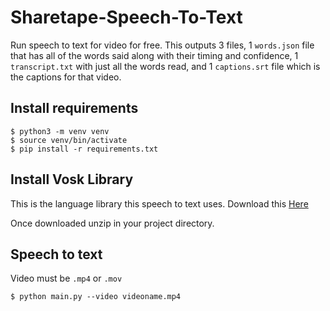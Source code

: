 # Sharetape-Speech-To-Text

Run speech to text for video for free. This outputs 3 files, 1 `words.json` file that has all of the words said along with their timing and confidence, 1 `transcript.txt` with just all the words read, and 1 `captions.srt` file which is the captions for that video.

## Install requirements
```
$ python3 -m venv venv
$ source venv/bin/activate
$ pip install -r requirements.txt
```

## Install Vosk Library
This is the language library this speech to text uses. Download this [Here](https://alphacephei.com/vosk/models/vosk-model-en-us-0.42-gigaspeech.zip)

Once downloaded unzip in your project directory.

## Speech to text
Video must be `.mp4` or `.mov`

```
$ python main.py --video videoname.mp4
```


